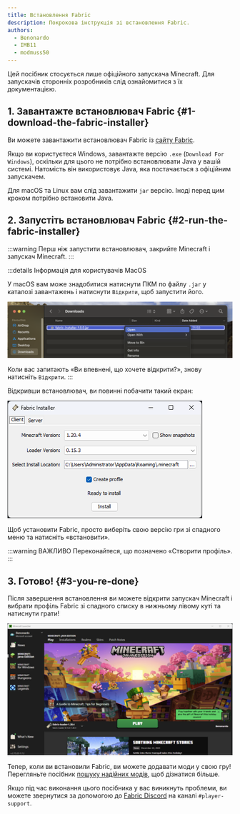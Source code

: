```yaml
---
title: Встановлення Fabric
description: Покрокова інструкція зі встановлення Fabric.
authors:
  - Benonardo
  - IMB11
  - modmuss50
---
```


<!-- #region common -->

Цей посібник стосується лише офіційного запускача Minecraft. Для запускачів сторонніх розробників слід ознайомитися з їх документацією.

## 1. Завантажте встановлювач Fabric {#1-download-the-fabric-installer}

Ви можете завантажити встановлювач Fabric із [сайту Fabric](https://fabricmc.net/use/).

Якщо ви користуєтеся Windows, завантажте версію `.exe` (`Download For Windows`), оскільки для цього не потрібно встановлювати Java у вашій системі. Натомість він використовує Java, яка постачається з офіційним запускачем.

Для macOS та Linux вам слід завантажити `jar` версію. Іноді перед цим кроком потрібно встановити Java.

## 2. Запустіть встановлювач Fabric {#2-run-the-fabric-installer}

:::warning
Перш ніж запустити встановлювач, закрийте Minecraft і запускач Minecraft.
:::

:::details Інформація для користувачів MacOS

У macOS вам може знадобитися натиснути ПКМ по файлу `.jar` у каталозі завантажень і натиснути `Відкрити`, щоб запустити його.

![Контекстне меню MacOS у Fabric Installer](/assets/players/installing-fabric/macos-downloads.png)

Коли вас запитають «Ви впевнені, що хочете відкрити?», знову натисніть `Відкрити`.
:::

Відкривши встановлювач, ви повинні побачити такий екран:

![Встановлювач Fabric із виділеним «встановити»](/assets/players/installing-fabric/installer-screen.png)

<!-- #endregion common -->

Щоб установити Fabric, просто виберіть свою версію гри зі спадного меню та натисніть «встановити».

:::warning ВАЖЛИВО
Переконайтеся, що позначено «Створити профіль».
:::

## 3. Готово! {#3-you-re-done}

Після завершення встановлення ви можете відкрити запускач Minecraft і вибрати профіль Fabric зі спадного списку в нижньому лівому куті та натиснути грати!

![Запускач Minecraft з вибраним профілем Fabric](/assets/players/installing-fabric/launcher-screen.png)

Тепер, коли ви встановили Fabric, ви можете додавати моди у свою гру! Перегляньте посібник [пошуку надійних модів](./finding-mods), щоб дізнатися більше.

Якщо під час виконання цього посібника у вас виникнуть проблеми, ви можете звернутися за допомогою до [Fabric Discord](https://discord.gg/v6v4pMv) на каналі `#player-support`.
